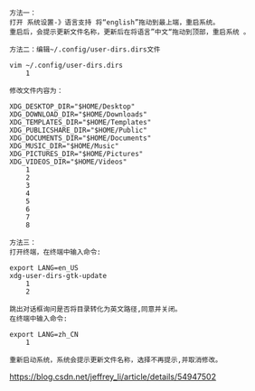 

    方法一：
    打开 系统设置-》语言支持 将“english”拖动到最上端，重启系统。
    重启后，会提示更新文件名称，更新后在将语言”中文“拖动到顶部，重启系统 。

    方法二：编辑~/.config/user-dirs.dirs文件

    vim ~/.config/user-dirs.dirs
        1

    修改文件内容为：

    XDG_DESKTOP_DIR="$HOME/Desktop"
    XDG_DOWNLOAD_DIR="$HOME/Downloads"
    XDG_TEMPLATES_DIR="$HOME/Templates"
    XDG_PUBLICSHARE_DIR="$HOME/Public"
    XDG_DOCUMENTS_DIR="$HOME/Documents"
    XDG_MUSIC_DIR="$HOME/Music"
    XDG_PICTURES_DIR="$HOME/Pictures"
    XDG_VIDEOS_DIR="$HOME/Videos"
        1
        2
        3
        4
        5
        6
        7
        8

    方法三：
    打开终端，在终端中输入命令:

    export LANG=en_US
    xdg-user-dirs-gtk-update
        1
        2

    跳出对话框询问是否将目录转化为英文路径,同意并关闭。
    在终端中输入命令:

    export LANG=zh_CN
        1

    重新启动系统，系统会提示更新文件名称，选择不再提示,并取消修改。
https://blog.csdn.net/jeffrey_li/article/details/54947502
